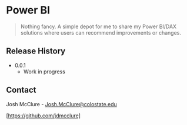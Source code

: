 # Power BI
> Nothing fancy. A simple depot for me to share my Power BI/DAX solutions where users can recommend improvements or changes.


## Release History

* 0.0.1
    * Work in progress

## Contact

Josh McClure - Josh.McClure@colostate.edu

[https://github.com/jdmcclure]
